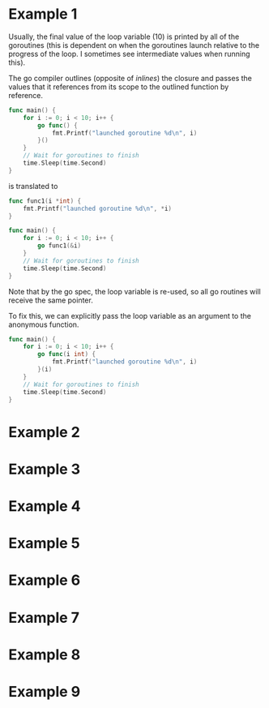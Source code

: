 # Example 1
Usually, the final value of the loop variable (10) is printed by all of the goroutines (this is dependent on when the goroutines launch relative to the progress of the loop. I sometimes see intermediate values when running this).

The go compiler outlines (opposite of _inlines_) the closure and passes the values that it references from its scope to the outlined function by reference.

```go
func main() {
	for i := 0; i < 10; i++ {
		go func() {
			fmt.Printf("launched goroutine %d\n", i)
		}()
	}
	// Wait for goroutines to finish
	time.Sleep(time.Second)
}
```

is translated to

```go
func func1(i *int) {
	fmt.Printf("launched goroutine %d\n", *i)
}

func main() {
	for i := 0; i < 10; i++ {
		go func1(&i)
	}
	// Wait for goroutines to finish
	time.Sleep(time.Second)
}
```

Note that by the go spec, the loop variable is re-used, so all go routines will receive the same pointer.

To fix this, we can explicitly pass the loop variable as an argument to the anonymous function.


```go
func main() {
	for i := 0; i < 10; i++ {
		go func(i int) {
			fmt.Printf("launched goroutine %d\n", i)
		}(i)
	}
	// Wait for goroutines to finish
	time.Sleep(time.Second)
}
```

# Example 2
# Example 3
# Example 4
# Example 5
# Example 6
# Example 7
# Example 8
# Example 9
